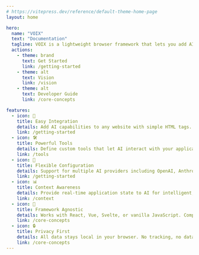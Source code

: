 ```yaml
---
# https://vitepress.dev/reference/default-theme-home-page
layout: home

hero:
  name: "VOIX"
  text: "Documentation"
  tagline: VOIX is a lightweight browser framework that lets you add AI assistants to any website using just HTML. You define tools with &lt;tool&gt; tags and provide state with &lt;context&gt;, and the VOIX Chrome extension turns these into structured API calls the assistant can use—without touching your layout, styles, or data privacy.
  actions:
    - theme: brand
      text: Get Started
      link: /getting-started
    - theme: alt
      text: Vision
      link: /vision
    - theme: alt
      text: Developer Guide
      link: /core-concepts

features:
  - icon: 🚀
    title: Easy Integration
    details: Add AI capabilities to any website with simple HTML tags. No complex setup or API integration required.
    link: /getting-started
  - icon: 🛠️
    title: Powerful Tools
    details: Define custom tools that let AI interact with your application through a declarative, HTML-based API.
    link: /tools
  - icon: 🔧
    title: Flexible Configuration
    details: Support for multiple AI providers including OpenAI, Anthropic, Azure, and local models with Ollama.
    link: /getting-started
  - icon: 📊
    title: Context Awareness
    details: Provide real-time application state to AI for intelligent, contextual responses.
    link: /context
  - icon: 🎯
    title: Framework Agnostic
    details: Works with React, Vue, Svelte, or vanilla JavaScript. Complete examples for all major frameworks.
    link: /core-concepts
  - icon: 🔒
    title: Privacy First
    details: All data stays local in your browser. No tracking, no data collection, complete user control.
    link: /core-concepts
---
```


